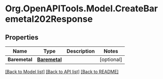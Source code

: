# Org.OpenAPITools.Model.CreateBaremetal202Response

## Properties

Name | Type | Description | Notes
------------ | ------------- | ------------- | -------------
**Baremetal** | [**Baremetal**](Baremetal.md) |  | [optional] 

[[Back to Model list]](../README.md#documentation-for-models) [[Back to API list]](../README.md#documentation-for-api-endpoints) [[Back to README]](../README.md)

